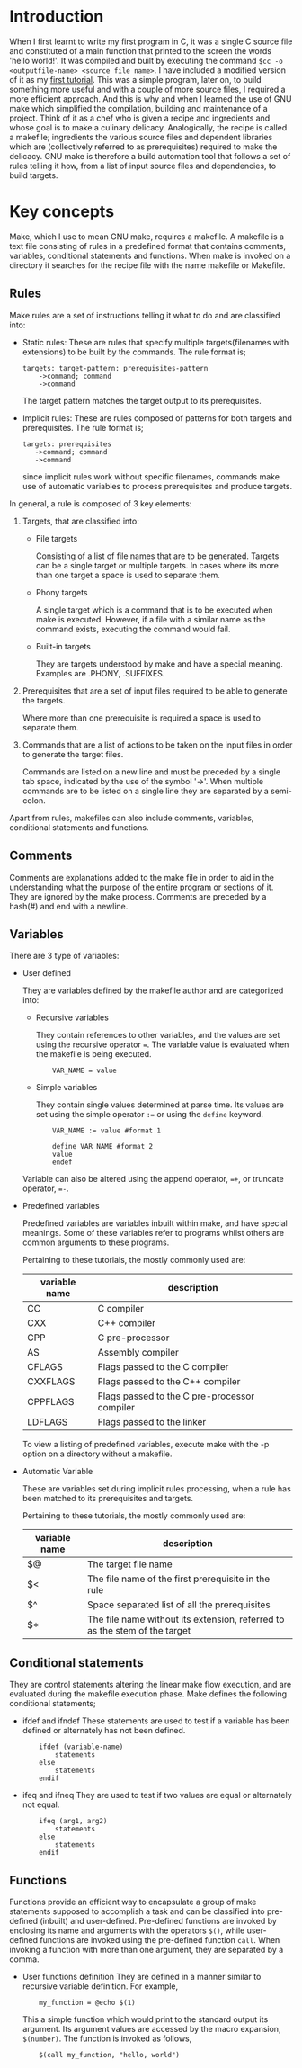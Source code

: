Introduction
==============

When I first learnt to write my first program in C, it was a single C source file and constituted of a main function that printed to the screen the words 'hello world!'.
It was compiled and built by executing the command `$cc -o <outputfile-name> <source file name>`.
I have included a modified version of it as my [first tutorial](tutorial0/readme.md).
This was a simple program, later on, to build something more useful and with a couple of more source files, I required a more efficient approach.
And this is why and when I learned the use of GNU make which simplified the compilation, building and maintenance of a project.
Think of it as a chef who is given a recipe and ingredients and whose goal is to make a culinary delicacy. Analogically, the recipe is called a makefile; ingredients the various source files and dependent libraries which are (collectively referred to as prerequisites) required to make the delicacy. GNU make is therefore a build automation tool that follows a set of rules telling it how, from a list of input source files and dependencies, to build targets.

# Key concepts

Make, which I use to mean GNU make, requires a makefile. 
A makefile is a text file consisting of rules in a predefined format that contains comments, variables, conditional statements and functions.
When make is invoked on a directory it searches for the recipe file with the name makefile or Makefile.

## Rules
Make rules are a set of instructions telling it what to do and are classified into:

* Static rules:
    These are rules that specify multiple targets(filenames with extensions) to be built by the commands. The rule format is;
    ```
    targets: target-pattern: prerequisites-pattern
        ->command; command
        ->command
    ```
    The target pattern matches the target output to its prerequisites.

* Implicit rules:
    These are rules composed of patterns for both targets and prerequisites. The rule format is;
    ```
    targets: prerequisites
       ->command; command
       ->command
    ```
   since implicit rules work without specific filenames, commands make use of automatic variables to process prerequisites and produce targets.

In general, a rule is composed of 3 key elements:

1. Targets, that are classified into:


    * File targets

        Consisting of a list of file names that are to be generated.
        Targets can be a single target or multiple targets. In cases where its more than one target a space is used to separate them.

    * Phony targets

        A single target which is a command that is to be executed when make is executed. However, if a file with a similar name as the command exists, executing the command would fail.

    * Built-in targets

        They are targets understood by make and have a special meaning. Examples are .PHONY, .SUFFIXES.

2. Prerequisites that are a set of input files required to be able to generate the targets.

    Where more than one prerequisite is required a space is used to separate them.

3. Commands that are a list of actions to be taken on the input files in order to generate the target files.

    Commands are listed on a new line and must be preceded by a single tab space, indicated by the use of the symbol '->'. When multiple commands are to be listed on a single line they are separated by a semi-colon.

Apart from rules, makefiles can also include comments, variables, conditional statements and functions.

## Comments

Comments are explanations added to the make file in order to aid in the understanding what the purpose of the entire program or sections of it.
They are ignored by the make process.
Comments are preceded by a hash(#) and end with a newline.

## Variables

There are 3 type of variables:

* User defined

	They are variables defined by the makefile author and are categorized into:
	
	* Recursive variables
	
		They contain references to other variables, and the values are set using the recursive operator `=`. The variable value is evaluated when the makefile is being executed.
		```
			VAR_NAME = value
		```
		
	* Simple variables
	
		They contain single values determined at parse time. Its values are set using the simple operator `:=` or using the `define` keyword.
		```
			VAR_NAME := value #format 1

			define VAR_NAME #format 2
			value
			endef
		```
	Variable can also be altered using the append operator, `=+`, or truncate operator, `=-`. 

* Predefined variables

	Predefined variables are variables inbuilt within make, and have special meanings. Some of these variables refer to programs whilst others are common arguments to these programs.
	
	Pertaining to these tutorials, the mostly commonly used are:
	
	|variable name | description  |
	|---- | ---- |
	|CC | C compiler |
	|CXX | C++ compiler |
	|CPP | C pre-processor |
	|AS | Assembly compiler |
	|CFLAGS | Flags passed to the C compiler |
	|CXXFLAGS | Flags passed to the C++ compiler |
	|CPPFLAGS | Flags passed to the C pre-processor compiler |
	|LDFLAGS | Flags passed to the linker |
	
	To view a listing of predefined variables, execute make with the -p option on a directory without a makefile.

* Automatic Variable
    
	These are variables set during implicit rules processing, when a rule has been matched to its prerequisites and targets.
	
	Pertaining to these tutorials, the mostly commonly used are:
	
	|variable name | description |
	|---- |  ----- |
	|$@ | The target file name |
	|$< | The file name of the first prerequisite in the rule |
	|$^ | Space separated list of all the prerequisites |
	|$* | The file name without its extension, referred to as the stem of the target |

## Conditional statements

They are control statements altering the linear make flow execution, and are evaluated during the makefile execution phase.
Make defines the following conditional statements;
* ifdef and ifndef
    These statements are used to test if a variable has been defined or alternately has not been defined.
    ```
        ifdef (variable-name)
            statements
        else
            statements
        endif
    ```
* ifeq and ifneq
    They are used to test if two values are equal or alternately not equal.
    ```
        ifeq (arg1, arg2)
            statements
        else
            statements
        endif
    ```

## Functions

Functions provide an efficient way to encapsulate a group of make statements supposed to accomplish a task and can be classified into pre-defined (inbuilt) and user-defined.
Pre-defined functions are invoked by enclosing its name and arguments with the operators `$()`, while user-defined functions are invoked using the pre-defined function `call`.
When invoking a function with more than one argument, they are separated by a comma.
* User functions definition
    They are defined in a manner similar to recursive variable definition. For example,
    ```
        my_function = @echo $(1)
    ```
    This a simple function which would print to the standard output its argument. Its argument values are accessed by the macro expansion, `$(number)`.
    The function is invoked as follows,
    ```
        $(call my_function, "hello, world")
    ```